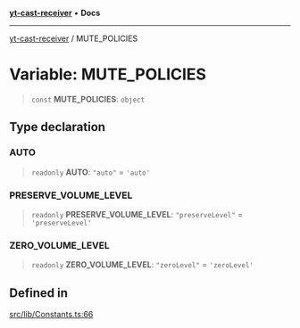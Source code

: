 [**yt-cast-receiver**](../README.md) • **Docs**

***

[yt-cast-receiver](../README.md) / MUTE\_POLICIES

# Variable: MUTE\_POLICIES

> `const` **MUTE\_POLICIES**: `object`

## Type declaration

### AUTO

> `readonly` **AUTO**: `"auto"` = `'auto'`

### PRESERVE\_VOLUME\_LEVEL

> `readonly` **PRESERVE\_VOLUME\_LEVEL**: `"preserveLevel"` = `'preserveLevel'`

### ZERO\_VOLUME\_LEVEL

> `readonly` **ZERO\_VOLUME\_LEVEL**: `"zeroLevel"` = `'zeroLevel'`

## Defined in

[src/lib/Constants.ts:66](https://github.com/patrickkfkan/yt-cast-receiver/blob/e384300201bf276a725286875fe0fb4b45f5c05f/src/lib/Constants.ts#L66)
